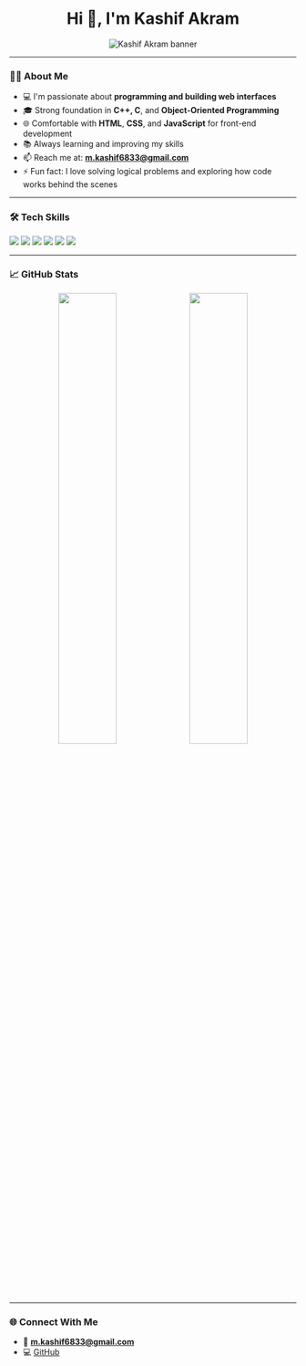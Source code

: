 <h1 align="center">Hi 👋, I'm Kashif Akram</h1>

<p align="center">
 <img src="https://github.com/kashifAkram0345/kashifAkram0345/blob/main/banner.png?raw=true" alt="Kashif Akram banner"/>
</p>

---

### 👨‍💻 About Me

- 💻 I'm passionate about **programming and building web interfaces**
- 🎓 Strong foundation in **C++, C**, and **Object-Oriented Programming**
- 🌐 Comfortable with **HTML**, **CSS**, and **JavaScript** for front-end development
- 📚 Always learning and improving my skills
- 📫 Reach me at: **m.kashif6833@gmail.com**
- ⚡ Fun fact: I love solving logical problems and exploring how code works behind the scenes

---

### 🛠️ Tech Skills

<p align="left">
  <img src="https://img.shields.io/badge/C++-00599C?logo=c%2b%2b&logoColor=white&style=for-the-badge" />
  <img src="https://img.shields.io/badge/C-A8B9CC?logo=c&logoColor=white&style=for-the-badge" />
  <img src="https://img.shields.io/badge/HTML5-E34F26?logo=html5&logoColor=white&style=for-the-badge" />
  <img src="https://img.shields.io/badge/CSS3-1572B6?logo=css3&logoColor=white&style=for-the-badge" />
  <img src="https://img.shields.io/badge/JavaScript-F7DF1E?logo=javascript&logoColor=black&style=for-the-badge" />
  <img src="https://img.shields.io/badge/OOP-FF6F00?style=for-the-badge" />
</p>

---

### 📈 GitHub Stats

<p align="center">
  <img src="https://github-readme-stats.vercel.app/api?username=kashifAkram0345&show_icons=true&theme=tokyonight" width="45%" />
  <img src="https://github-readme-stats.vercel.app/api/top-langs/?username=kashifAkram0345&layout=compact&theme=tokyonight" width="45%" />
</p>

---

### 🌐 Connect With Me

- 📧 **m.kashif6833@gmail.com**
- 💻 [GitHub](https://github.com/kashifAkram0345)
